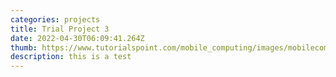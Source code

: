 ```yaml
---
categories: projects
title: Trial Project 3
date: 2022-04-30T06:09:41.264Z
thumb: https://www.tutorialspoint.com/mobile_computing/images/mobilecommunication.jpg
description: this is a test
---
```

